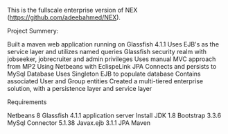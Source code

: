 This is the fullscale enterprise version of NEX (https://github.com/adeebahmed/NEX). 

Project Summery:

Built a maven web application running on Glassfish 4.1.1
Uses EJB's as the service layer and utilizes named queries
Glassfish security realm with jobseeker, jobrecruiter and admin privileges
Uses manual MVC approach from MP2
Using Netbeans with EclispeLink JPA
Connects and persists to MySql Database
Uses Singleton EJB to populate database
Contains associated User and Group entities
Created a multi-tiered enterprise solution, with a persistence layer and service layer

Requirements

Netbeans 8
Glassfish 4.1.1 application server
Install JDK 1.8
Bootstrap 3.3.6
MySql Connector 5.1.38
Javax.ejb 3.1.1
JPA
Maven